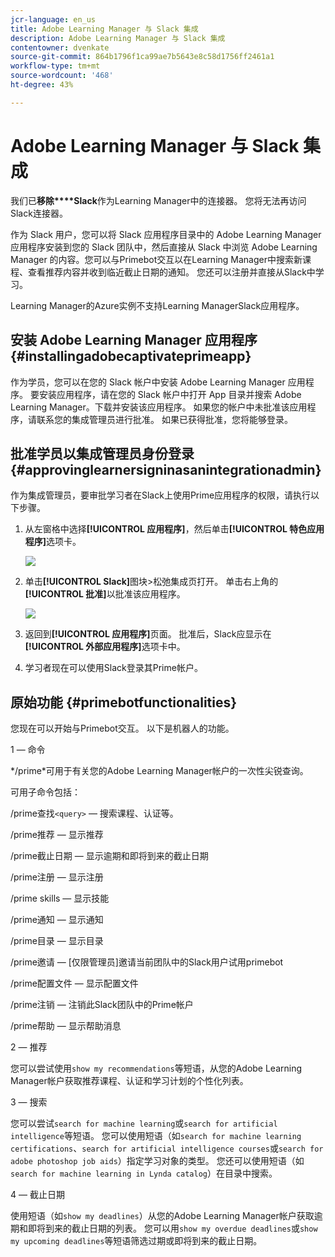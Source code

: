 ```yaml
---
jcr-language: en_us
title: Adobe Learning Manager 与 Slack 集成
description: Adobe Learning Manager 与 Slack 集成
contentowner: dvenkate
source-git-commit: 864b1796f1ca99ae7b5643e8c58d1756ff2461a1
workflow-type: tm+mt
source-wordcount: '468'
ht-degree: 43%

---
```




# Adobe Learning Manager 与 Slack 集成

我们已&#x200B;**移除****Slack**&#x200B;作为Learning Manager中的连接器。 您将无法再访问Slack连接器。

作为 Slack 用户，您可以将 Slack 应用程序目录中的 Adobe Learning Manager 应用程序安装到您的 Slack 团队中，然后直接从 Slack 中浏览 Adobe Learning Manager 的内容。您可以与Primebot交互以在Learning Manager中搜索新课程、查看推荐内容并收到临近截止日期的通知。 您还可以注册并直接从Slack中学习。

Learning Manager的Azure实例不支持Learning ManagerSlack应用程序。

## 安装 Adobe Learning Manager 应用程序 {#installingadobecaptivateprimeapp}

作为学员，您可以在您的 Slack 帐户中安装 Adobe Learning Manager 应用程序。 要安装应用程序，请在您的 Slack 帐户中打开 App 目录并搜索 Adobe Learning Manager。下载并安装该应用程序。 如果您的帐户中未批准该应用程序，请联系您的集成管理员进行批准。 如果已获得批准，您将能够登录。

## 批准学员以集成管理员身份登录 {#approvinglearnersigninasanintegrationadmin}

作为集成管理员，要审批学习者在Slack上使用Prime应用程序的权限，请执行以下步骤。

1. 从左窗格中选择&#x200B;**[!UICONTROL 应用程序]**，然后单击&#x200B;**[!UICONTROL 特色应用程序]**&#x200B;选项卡。

   ![](assets/featuredapps.jpg)

1. 单击&#x200B;**[!UICONTROL Slack]**&#x200B;图块>松弛集成页打开。 单击右上角的&#x200B;**[!UICONTROL 批准]**&#x200B;以批准该应用程序。

   ![](assets/approval.png)

1. 返回到&#x200B;**[!UICONTROL 应用程序]**&#x200B;页面。 批准后，Slack应显示在&#x200B;**[!UICONTROL 外部应用程序]**&#x200B;选项卡中。
1. 学习者现在可以使用Slack登录其Prime帐户。

## 原始功能 {#primebotfunctionalities}

您现在可以开始与Primebot交互。 以下是机器人的功能。

1 — 命令

&#42;/prime&#42;可用于有关您的Adobe Learning Manager帐户的一次性尖锐查询。

可用子命令包括：

/prime查找`<query>` — 搜索课程、认证等。

/prime推荐 — 显示推荐

/prime截止日期 — 显示逾期和即将到来的截止日期

/prime注册 — 显示注册

/prime skills — 显示技能

/prime通知 — 显示通知

/prime目录 — 显示目录

/prime邀请 — [仅限管理员]邀请当前团队中的Slack用户试用primebot

/prime配置文件 — 显示配置文件

/prime注销 — 注销此Slack团队中的Prime帐户

/prime帮助 — 显示帮助消息

2 — 推荐

您可以尝试使用`show my recommendations`等短语，从您的Adobe Learning Manager帐户获取推荐课程、认证和学习计划的个性化列表。

3 — 搜索

您可以尝试`search for machine learning`或`search for artificial intelligence`等短语。 您可以使用短语（如`search for machine learning certifications`、`search for artificial intelligence courses`或`search for adobe photoshop job aids`）指定学习对象的类型。 您还可以使用短语（如`search for machine learning in Lynda catalog`）在目录中搜索。

4 — 截止日期

使用短语（如`show my deadlines`）从您的Adobe Learning Manager帐户获取逾期和即将到来的截止日期的列表。 您可以用`show my overdue deadlines`或`show my upcoming deadlines`等短语筛选过期或即将到来的截止日期。

